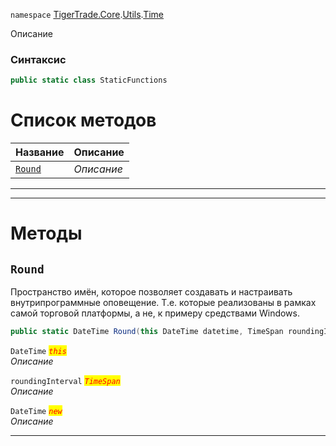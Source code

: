 
`namespace` [TigerTrade.Core](../../../TigerTrade.Core.md).[Utils](../../../TigerTrade.Core/Utils.md).[Time](../../../TigerTrade.Core/Utils/Time.md)


Описание

### Синтаксис
```csharp
public static class StaticFunctions
```


# Список методов
| Название | Описание |
| --- | --- |
| [`Round`](#method-round) | *Описание* |





***  
***  
# Методы

## `Round`<a href="method-round" id="method-round"></a>
Пространство имён, которое позволяет создавать и настраивать внутрипрограммные оповещение. Т.е. которые реализованы в рамках самой торговой платформы, а не, к примеру средствами Windows.

```csharp
public static DateTime Round(this DateTime datetime, TimeSpan roundingInterval)
```

`DateTime` <mark style="color:red;">*`this`*</mark>  
 *Описание*  

`roundingInterval` <mark style="color:red;">*`TimeSpan`*</mark>  
 *Описание*  

`DateTime` <mark style="color:red;">*`new`*</mark>  
 *Описание*  


***  

